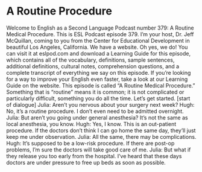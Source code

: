 # A Routine Procedure

Welcome to English as a Second Language Podcast number 379: A Routine Medical Procedure.  This is ESL Podcast episode 379.  I’m your host, Dr. Jeff McQuillan, coming to you from the Center for Educational Development in beautiful Los Angeles, California.  We have a website.  Oh yes, we do!  You can visit it at eslpod.com and download a Learning Guide for this episode, which contains all of the vocabulary, definitions, sample sentences, additional definitions, cultural notes, comprehension questions, and a complete transcript of everything we say on this episode.  If you’re looking for a way to improve your English even faster, take a look at our Learning Guide on the website.  This episode is called “A Routine Medical Procedure.”  Something that is “routine” means it is common; it is not complicated or particularly difficult, something you do all the time.  Let’s get started.  [start of dialogue]  Julia:  Aren’t you nervous about your surgery next week?  Hugh:  No, it’s a routine procedure.  I don’t even need to be admitted overnight.    Julia:  But aren’t you going under general anesthesia?  It’s not the same as local anesthesia, you know.  Hugh:  Yes, I know.  This is an out-patient procedure.  If the doctors don’t think I can go home the same day, they’ll just keep me under observation.    Julia:  All the same, there may be complications.  Hugh:  It’s supposed to be a low-risk procedure.  If there are post-op problems, I’m sure the doctors will take good care of me.  Julia:  But what if they release you too early from the hospital.  I’ve heard that these days doctors are under pressure to free up beds as soon as possible. 